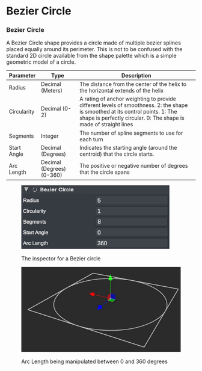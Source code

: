 # Bezier Circle

### Bezier Circle

A Bezier Circle shape provides a circle made of multiple bezier splines placed equally around its perimeter. This is not to be confused with the standard 2D circle available from the shape palette which is a simple geometric model of a circle.

| Parameter   | Type                      | Description                                                                                                                                                                                          |
| ----------- | ------------------------- | ---------------------------------------------------------------------------------------------------------------------------------------------------------------------------------------------------- |
| Radius      | Decimal (Meters)          | The distance from the center of the helix to the horizontal extends of the helix                                                                                                                     |
| Circularity | Decimal (0-2)             | A rating of anchor weighting to provide different levels of smoothness. 2: the shape is smoothed at its control points. 1: The shape is perfectly circular. 0: The shape is made of straight lines   |
| Segments    | Integer                   | The number of spline segments to use for each turn                                                                                                                                                   |
| Start Angle | Decimal (Degrees)         | Indicates the starting angle (around the centroid) that the circle starts.                                                                                                                           |
| Arc Length  | Decimal (Degrees) (0-360) | The positive or negative number of degrees that the circle spans                                                                                                                                     |

<figure><img src="../../../../.gitbook/assets/image (2).png" alt=""><figcaption><p>The inspector for a Bezier circle</p></figcaption></figure>

<figure><img src="../../../../.gitbook/assets/ezgif-3d0b2ccb34385c.gif" alt=""><figcaption><p>Arc Length being manipulated between 0 and 360 degrees</p></figcaption></figure>
